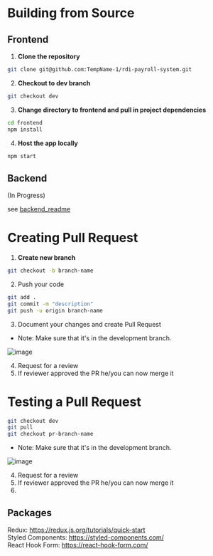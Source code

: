 # Building from Source

## Frontend

1. **Clone the repository**

```bash
git clone git@github.com:TempName-1/rdi-payroll-system.git
```

2. **Checkout to dev branch**

```bash
git checkout dev
```

3. **Change directory to frontend and pull in project dependencies**

```bash
cd frontend
npm install
```

4. **Host the app locally**

```bash
npm start
```

## Backend

(In Progress)

see [backend_readme](backend/README.md)             

# Creating Pull Request

1. **Create new branch**

```bash
git checkout -b branch-name
```

2. Push your code

```bash
git add .
git commit -m "description"
git push -u origin branch-name
```

3. Document your changes and create Pull Request

- Note: Make sure that it's in the development branch.

![image](https://user-images.githubusercontent.com/58845052/136660462-0c46db45-9022-48f4-ba36-c9427e0680d3.png)

4. Request for a review
5. If reviewer approved the PR he/you can now merge it

# Testing a Pull Request

```bash
git checkout dev
git pull
git checkout pr-branch-name
```

- Note: Make sure that it's in the development branch.

![image](https://user-images.githubusercontent.com/58845052/136660462-0c46db45-9022-48f4-ba36-c9427e0680d3.png)

4. Request for a review
5. If reviewer approved the PR he/you can now merge it
6. 
## Packages

Redux: https://redux.js.org/tutorials/quick-start
<br/>
Styled Components: https://styled-components.com/
<br/>
React Hook Form: https://react-hook-form.com/

